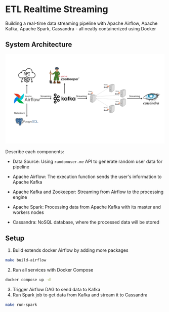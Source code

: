 # ETL Realtime Streaming

Building a real-time data streaming pipeline with Apache Airflow, Apache Kafka, Apache Spark, Cassandra - all neatly containerized using Docker

## System Architecture

![stream overview](img/stream-overview.png)

Describe each components:

- Data Source: Using `randomuser.me` API to generate random user data for pipeline

- Apache Airflow: The execution function sends the user's information to Apache Kafka
- Apache Kafka and Zookeeper: Streaming from Airflow to the processing engine
- Apache Spark: Processing data from Apache Kafka with its master and workers nodes
- Cassandra: NoSQL database, where the processed data will be stored

## Setup

1. Build extends docker Airflow by adding more packages

```bash
make build-airflow
```

2. Run all services with Docker Compose

```bash
docker compose up -d
```

3. Trigger Airflow DAG to send data to Kafka
4. Run Spark job to get data from Kafka and stream it to Cassandra

```bash
make run-spark
```
